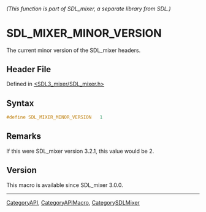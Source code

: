 ###### (This function is part of SDL_mixer, a separate library from SDL.)
# SDL_MIXER_MINOR_VERSION

The current minor version of the SDL_mixer headers.

## Header File

Defined in [<SDL3_mixer/SDL_mixer.h>](https://github.com/libsdl-org/SDL_mixer/blob/main/include/SDL3_mixer/SDL_mixer.h)

## Syntax

```c
#define SDL_MIXER_MINOR_VERSION   1
```

## Remarks

If this were SDL_mixer version 3.2.1, this value would be 2.

## Version

This macro is available since SDL_mixer 3.0.0.

----
[CategoryAPI](CategoryAPI), [CategoryAPIMacro](CategoryAPIMacro), [CategorySDLMixer](CategorySDLMixer)

